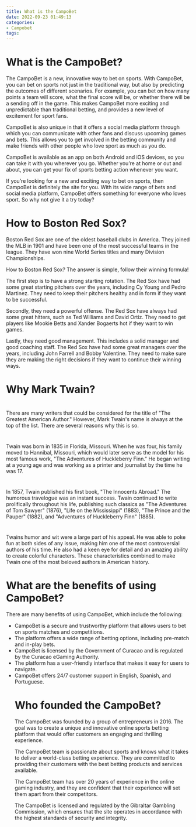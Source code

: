```yaml
---
title: What is the CampoBet 
date: 2022-09-23 01:49:13
categories:
- Campobet
tags:
---
```



#  What is the CampoBet? 

The CampoBet is a new, innovative way to bet on sports. With CampoBet, you can bet on sports not just in the traditional way, but also by predicting the outcomes of different scenarios. For example, you can bet on how many points a team will score, what the final score will be, or whether there will be a sending off in the game. This makes CampoBet more exciting and unpredictable than traditional betting, and provides a new level of excitement for sport fans. 

CampoBet is also unique in that it offers a social media platform through which you can communicate with other fans and discuss upcoming games and bets. This allows you to get involved in the betting community and make friends with other people who love sport as much as you do. 

CampoBet is available as an app on both Android and iOS devices, so you can take it with you wherever you go. Whether you’re at home or out and about, you can get your fix of sports betting action whenever you want. 

If you’re looking for a new and exciting way to bet on sports, then CampoBet is definitely the site for you. With its wide range of bets and social media platform, CampoBet offers something for everyone who loves sport. So why not give it a try today?

#  How to Boston Red Sox? 

Boston Red Sox are one of the oldest baseball clubs in America. They joined the MLB in 1901 and have been one of the most successful teams in the league. They have won nine World Series titles and many Division Championships.

How to Boston Red Sox? The answer is simple, follow their winning formula!

The first step is to have a strong starting rotation. The Red Sox have had some great starting pitchers over the years, including Cy Young and Pedro Martinez. They need to keep their pitchers healthy and in form if they want to be successful.

Secondly, they need a powerful offense. The Red Sox have always had some great hitters, such as Ted Williams and David Ortiz. They need to get players like Mookie Betts and Xander Bogaerts hot if they want to win games.

Lastly, they need good management. This includes a solid manager and good coaching staff. The Red Sox have had some great managers over the years, including John Farrell and Bobby Valentine. They need to make sure they are making the right decisions if they want to continue their winning ways.

#  Why Mark Twain?

#

There are many writers that could be considered for the title of "The Greatest American Author." However, Mark Twain's name is always at the top of the list. There are several reasons why this is so.

#

Twain was born in 1835 in Florida, Missouri. When he was four, his family moved to Hannibal, Missouri, which would later serve as the model for his most famous work, "The Adventures of Huckleberry Finn." He began writing at a young age and was working as a printer and journalist by the time he was 17.

#

In 1857, Twain published his first book, "The Innocents Abroad." The humorous travelogue was an instant success. Twain continued to write prolifically throughout his life, publishing such classics as "The Adventures of Tom Sawyer" (1876), "Life on the Mississippi" (1883), "The Prince and the Pauper" (1882), and "Adventures of Huckleberry Finn" (1885).

#

 Twains humor and wit were a large part of his appeal. He was able to poke fun at both sides of any issue, making him one of the most controversial authors of his time. He also had a keen eye for detail and an amazing ability to create colorful characters. These characteristics combined to make Twain one of the most beloved authors in American history.

#  What are the benefits of using CampoBet? 

There are many benefits of using CampoBet, which include the following:

<ul>

<li>CampoBet is a secure and trustworthy platform that allows users to bet on sports matches and competitions.</li>

<li>The platform offers a wide range of betting options, including pre-match and in-play bets.</li>

<li>CampoBet is licensed by the Government of Curacao and is regulated by the Curacao eGaming Authority.</li>

<li>The platform has a user-friendly interface that makes it easy for users to navigate.</li>

<li>CampoBet offers 24/7 customer support in English, Spanish, and Portuguese.</li]</ul>

#  Who founded the CampoBet?

The CampoBet was founded by a group of entrepreneurs in 2016. The goal was to create a unique and innovative online sports betting platform that would offer customers an engaging and thrilling experience.

The CampoBet team is passionate about sports and knows what it takes to deliver a world-class betting experience. They are committed to providing their customers with the best betting products and services available.

The CampoBet team has over 20 years of experience in the online gaming industry, and they are confident that their experience will set them apart from their competitors.

The CampoBet is licensed and regulated by the Gibraltar Gambling Commission, which ensures that the site operates in accordance with the highest standards of security and integrity.